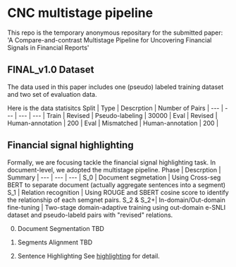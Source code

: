 # CNC multistage pipeline
This repo is the temporary anonymous repositary for the submitted paper: 
'A Compare-and-contrast Multistage Pipeline for Uncovering Financial Signals in Financial Reports'

## FINAL_v1.0 Dataset
The data used in this paper includes 
one (pseudo) labeled training dataset and two set of evaluation data.

Here is the data statisitcs
Split  | Type       | Descrption       | Number of Pairs |
---    | ---        | ---              | ---    |
Train  | Revised    | Pseudo-labeling  | 30000  |
Eval   | Revised    | Human-annotation | 200    |
Eval   | Mismatched | Human-annotation | 200    |

## Financial signal highlighting
Formally, we are focusing tackle the financial signal highlighting task.
In document-level, we adopted the multistage pipeline.
Phase | Descrption | Summary |
---   | ---        | ---     |
S_0   | Document segmetation    | Using Cross-seg BERT to separate document (actually aggregate sentences into a segment)
S_1   | Relation recognition    | Using ROUGE and SBERT cosine score to identify the relationship of each semgnet pairs.
S_2 & S_2+| In-domain/Out-domain fine-tuning  | Two-stage domain-adaptive training using out-domain e-SNLI dataset and pseudo-labeld pairs with "revised" relations.

0. Document Segmentation
TBD

1. Segments Alignment
TBD 

2. Sentence Highlighting
See [highlighting](highlighting/) for detail.

